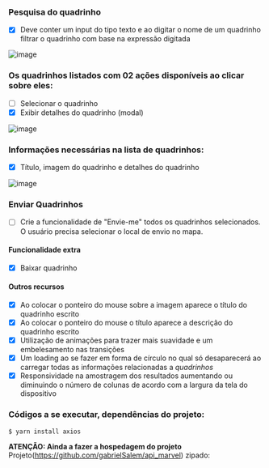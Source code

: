 ### Pesquisa do quadrinho 
- [x] Deve conter um input do tipo texto e ao digitar o nome de um quadrinho filtrar o quadrinho com base na expressão digitada

![image](https://user-images.githubusercontent.com/84868622/141879084-a212ca88-fcbe-498d-8c41-38ec122c36f6.png)

### Os quadrinhos listados com 02 ações disponíveis ao clicar sobre eles:
- [ ] Selecionar o quadrinho
- [x] Exibir detalhes do quadrinho (modal)

![image](https://user-images.githubusercontent.com/84868622/141879334-7a49a7b2-7d49-42f8-9c6a-9543ce2f6c97.png)

### Informações necessárias na lista de quadrinhos:
- [x] Título, imagem do quadrinho e detalhes do quadrinho

![image](https://user-images.githubusercontent.com/84868622/141879214-da4269db-81f9-4985-9d70-b0f707754f9f.png)

### Enviar Quadrinhos
- [ ] Crie a funcionalidade de "Envie-me" todos os quadrinhos selecionados. O usuário precisa selecionar o local de envio no mapa.

#### Funcionalidade extra
- [x] Baixar quadrinho

#### Outros recursos
- [x] Ao colocar o ponteiro do mouse sobre a imagem aparece o título do quadrinho escrito
- [x] Ao colocar o ponteiro do mouse o título aparece a descrição do quadrinho escrito
- [x] Utilização de animações para trazer mais suavidade e um embelesamento nas transições
- [x] Um loading ao se fazer em forma de círculo no qual só desaparecerá ao carregar todas as informações relacionadas a *quadrinhos*
- [x] Responsividade na amostragem dos resultados aumentando ou diminuindo o número de colunas de acordo com a largura da tela do dispositivo

### Códigos a se executar, dependências do projeto:
<code>$ yarn install axios</code>

**ATENÇÃO: Ainda a fazer a hospedagem do projeto**
Projeto(https://github.com/gabrielSalem/api_marvel) zipado: 